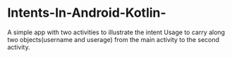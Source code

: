 # Intents-In-Android-Kotlin-
A simple app with two activities to illustrate the intent Usage to carry along two objects(username and userage) from the main activity to the second activity.
